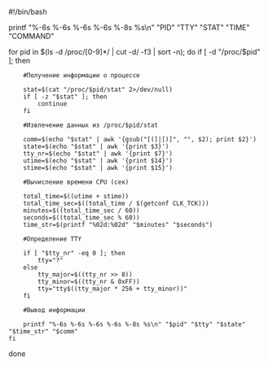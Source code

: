 #!/bin/bash

printf "%-6s %-6s %-6s %-6s %-8s %s\n" "PID" "TTY" "STAT" "TIME" "COMMAND"

for pid in $(ls -d /proc/[0-9]*/ | cut -d/ -f3 | sort -n); do
    if [ -d "/proc/$pid" ]; then
    
        #Получение информации о процессе
        
        stat=$(cat "/proc/$pid/stat" 2>/dev/null)
        if [ -z "$stat" ]; then
            continue
        fi

        #Извлечение данных из /proc/$pid/stat
        
        comm=$(echo "$stat" | awk '{gsub("[(]|[)]", "", $2); print $2}')
        state=$(echo "$stat" | awk '{print $3}')
        tty_nr=$(echo "$stat" | awk '{print $7}')
        utime=$(echo "$stat" | awk '{print $14}')
        stime=$(echo "$stat" | awk '{print $15}')
        
        #Вычисление времени CPU (сек)
        
        total_time=$((utime + stime))
        total_time_sec=$((total_time / $(getconf CLK_TCK)))
        minutes=$((total_time_sec / 60))
        seconds=$((total_time_sec % 60))
        time_str=$(printf "%02d:%02d" "$minutes" "$seconds")

        #Определение TTY
        
        if [ "$tty_nr" -eq 0 ]; then
            tty="?"
        else
            tty_major=$((tty_nr >> 8))
            tty_minor=$((tty_nr & 0xFF))
            tty="tty$((tty_major * 256 + tty_minor))"
        fi

        #Вывод информации
        
        printf "%-6s %-6s %-6s %-6s %-8s %s\n" "$pid" "$tty" "$state" "$time_str" "$comm"
    fi
done
